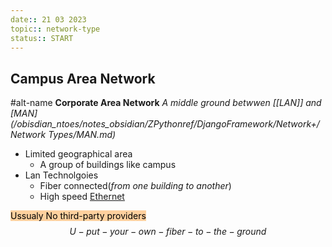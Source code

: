 ```yaml
---
date:: 21 03 2023
topic:: network-type
status:: START
---
```

## Campus Area Network

#alt-name **Corporate Area Network**
*A middle ground betwwen [[LAN]] and [MAN](/obisdian_ntoes/notes_obsidian/ZPythonref/DjangoFramework/Network+/Network Types/MAN.md)*
$$ $$ 
- Limited geographical area
	- A group of buildings like campus
- Lan Technolgoies 
	- Fiber connected(*from one building to another*)
	- High speed [Ethernet](/obisdian_ntoes/notes_obsidian/ZPythonref/DjangoFramework/Network+/Ref_OSI/Ethernet.md)

<mark style="background: #FFB86CA6;">Ussualy No third-party providers</mark>
$$ U-put-your-own-fiber-to-the-ground $$